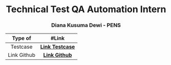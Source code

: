 <h1 align="center">Technical Test QA Automation Intern</h1>
<h3 align="center">Diana Kusuma Dewi - PENS</h3>

| Type of | #Link  |
| :---:   | :---: |
| Testcase | **[Link Testcase](https://docs.google.com/spreadsheets/d/12DyhbgfZkVkoVzTClTXeNXMT5ecl91Oy/edit?usp=sharing&ouid=113891852788579303930&rtpof=true&sd=true)** |
| Link Github | **[Link Github](https://github.com/dianakdd/Playwright_VCGamersTesting)** |